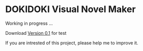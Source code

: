 # DOKIDOKI Visual Novel Maker
Working in progress ...

Download <a href = "https://github.com/asd4486/DOKIDOKI-Visual-Novel-Maker/releases/tag/0.1">Version 0.1</a> for test

If you are intrested of this project, please help me to improve it. 
